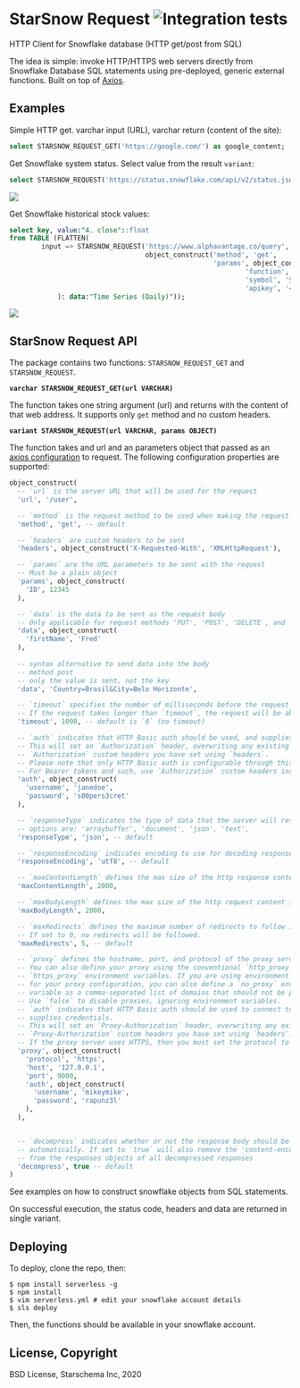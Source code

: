 # StarSnow Request  ![Integration tests](https://github.com/starschema/starsnow_request/workflows/Deploy%20master%20branch/badge.svg)

HTTP Client for Snowflake database (HTTP get/post from SQL)

The idea is simple: invoke HTTP/HTTPS web servers directly from Snowflake Database SQL statements using pre-deployed, generic external functions. Built on top of [Axios](https://github.com/axios/axios).



## Examples

Simple HTTP get. varchar input (URL), varchar return (content of the site):

```sql
select STARSNOW_REQUEST_GET('https://google.com/') as google_content;
```

Get Snowflake system status. Select value from the result `variant`:

```sql
select STARSNOW_REQUEST('https://status.snowflake.com/api/v2/status.json', NULL):data:status:description as snowflake_status;
```
![](https://user-images.githubusercontent.com/82426/103464558-df01b000-4d34-11eb-8228-4e7d16e81875.png)

Get Snowflake historical stock values:

```sql
select key, value:"4. close"::float
from TABLE (FLATTEN(
        input => STARSNOW_REQUEST('https://www.alphavantage.co/query',
                                  object_construct('method', 'get',
                                                   'params', object_construct(
                                                           'function', 'TIME_SERIES_DAILY_ADJUSTED',
                                                           'symbol', 'SNOW',
                                                           'apikey', '<your_alphavantage_key>'))
            ): data:"Time Series (Daily)"));
```
![](https://user-images.githubusercontent.com/82426/103464555-db6e2900-4d34-11eb-82f5-cc54112243cb.png)

## StarSnow Request API 

The package contains two functions: `STARSNOW_REQUEST_GET` and `STARSNOW_REQUEST`.

**`varchar STARSNOW_REQUEST_GET(url VARCHAR)`**

The function takes one string argument (url) and returns with the content of that web address. It supports only `get` method and no custom headers.  

**`variant STARSNOW_REQUEST(url VARCHAR, params OBJECT)`**

The function takes and url and an parameters object that passed as an [axios configuration](https://github.com/axios/axios#request-config) to request. The following configuration properties are supported:


```sql
object_construct(
  -- `url` is the server URL that will be used for the request
  'url', '/user',

  -- `method` is the request method to be used when making the request
  'method', 'get', -- default

  -- `headers` are custom headers to be sent
  'headers', object_construct('X-Requested-With', 'XMLHttpRequest'),

  -- `params` are the URL parameters to be sent with the request
  -- Must be a plain object 
  'params', object_construct(
    'ID', 12345
  ),

  -- `data` is the data to be sent as the request body
  -- Only applicable for request methods 'PUT', 'POST', 'DELETE , and 'PATCH'
  'data', object_construct(
    'firstName', 'Fred'
  ),
  
  -- syntax alternative to send data into the body
  -- method post
  -- only the value is sent, not the key
  'data', 'Country=Brasil&City=Belo Horizonte',

  -- `timeout` specifies the number of milliseconds before the request times out.
  -- If the request takes longer than `timeout`, the request will be aborted.
  'timeout', 1000, -- default is `0` (no timeout)

  -- `auth` indicates that HTTP Basic auth should be used, and supplies credentials.
  -- This will set an `Authorization` header, overwriting any existing
  -- `Authorization` custom headers you have set using `headers`.
  -- Please note that only HTTP Basic auth is configurable through this parameter.
  -- For Bearer tokens and such, use `Authorization` custom headers instead.
  'auth', object_construct(
    'username', 'janedoe',
    'password', 's00pers3cret'
  ),

  -- `responseType` indicates the type of data that the server will respond with
  -- options are: 'arraybuffer', 'document', 'json', 'text', 
  'responseType', 'json', -- default

  -- `responseEncoding` indicates encoding to use for decoding responses
  'responseEncoding', 'utf8', -- default

  -- `maxContentLength` defines the max size of the http response content in bytes allowed in node.js
  'maxContentLength', 2000,

  -- `maxBodyLength` defines the max size of the http request content in bytes allowed
  'maxBodyLength', 2000,

  -- `maxRedirects` defines the maximum number of redirects to follow in node.js.
  -- If set to 0, no redirects will be followed.
  'maxRedirects', 5, -- default

  -- `proxy` defines the hostname, port, and protocol of the proxy server.
  -- You can also define your proxy using the conventional `http_proxy` and
  -- `https_proxy` environment variables. If you are using environment variables
  -- for your proxy configuration, you can also define a `no_proxy` environment
  -- variable as a comma-separated list of domains that should not be proxied.
  -- Use `false` to disable proxies, ignoring environment variables.
  -- `auth` indicates that HTTP Basic auth should be used to connect to the proxy, and
  -- supplies credentials.
  -- This will set an `Proxy-Authorization` header, overwriting any existing
  -- `Proxy-Authorization` custom headers you have set using `headers`.
  -- If the proxy server uses HTTPS, then you must set the protocol to `https`. 
  'proxy', object_construct(
    'protocol', 'https',
    'host', '127.0.0.1',
    'port', 9000,
    'auth', object_construct(
      'username', 'mikeymike',
      'password', 'rapunz3l'
    ),
  ),


  -- `decompress` indicates whether or not the response body should be decompressed 
  -- automatically. If set to `true` will also remove the 'content-encoding' header 
  -- from the responses objects of all decompressed responses
  'decompress', true -- default
)
```

See examples on how to construct snowflake objects from SQL statements.

On successful execution, the status code, headers and data are returned in single variant. 


## Deploying

To deploy, clone the repo, then:

```
$ npm install serverless -g
$ npm install
$ vim serverless.yml # edit your snowflake account details
$ sls deploy
```

Then, the functions should be available in your snowflake account.

## License, Copyright

BSD License, Starschema Inc, 2020
